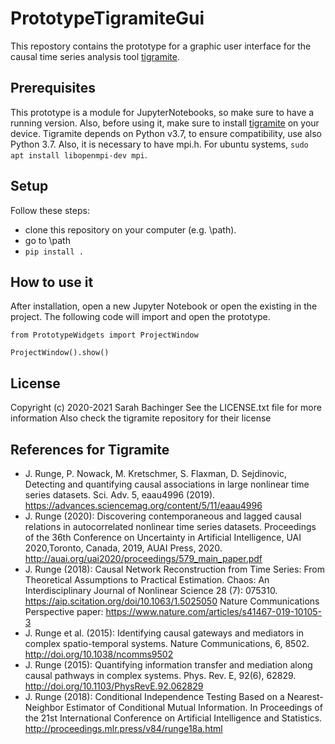 # PrototypeTigramiteGui

This repostory contains the prototype for a graphic user interface for the causal time series analysis tool [tigramite](https://github.com/jakobrunge/tigramite).

## Prerequisites
This prototype is a module for JupyterNotebooks, so make sure to have a running version. Also, before using it, make sure to install [tigramite](https://github.com/jakobrunge/tigramite) on your device.
Tigramite depends on Python v3.7, to ensure compatibility, use also Python 3.7. 
Also, it is necessary to have mpi.h. 
For ubuntu systems, `sudo apt install libopenmpi-dev mpi`.



## Setup

Follow these steps:
- clone this repository on your computer (e.g. \path).
- go to \path
- `pip install .`

## How to use it
After installation, open a new Jupyter Notebook or open the existing in the project. The following code will import and open the prototype.

`from PrototypeWidgets import ProjectWindow`

`ProjectWindow().show()`


## License
Copyright (c) 2020-2021 Sarah Bachinger
See the LICENSE.txt file for more information
Also check the tigramite repository for their license

## References for Tigramite

- J. Runge, P. Nowack, M. Kretschmer, S. Flaxman, D. Sejdinovic, Detecting and quantifying causal associations in large nonlinear time series datasets. Sci. Adv. 5, eaau4996 (2019). https://advances.sciencemag.org/content/5/11/eaau4996
- J. Runge (2020): Discovering contemporaneous and lagged causal relations in autocorrelated nonlinear time series datasets. Proceedings of the 36th Conference on Uncertainty in Artificial Intelligence, UAI 2020,Toronto, Canada, 2019, AUAI Press, 2020. http://auai.org/uai2020/proceedings/579_main_paper.pdf
- J. Runge (2018): Causal Network Reconstruction from Time Series: From Theoretical Assumptions to Practical Estimation. Chaos: An Interdisciplinary Journal of Nonlinear Science 28 (7): 075310. https://aip.scitation.org/doi/10.1063/1.5025050
    Nature Communications Perspective paper: https://www.nature.com/articles/s41467-019-10105-3
- J. Runge et al. (2015): Identifying causal gateways and mediators in complex spatio-temporal systems. Nature Communications, 6, 8502. http://doi.org/10.1038/ncomms9502
- J. Runge (2015): Quantifying information transfer and mediation along causal pathways in complex systems. Phys. Rev. E, 92(6), 62829. http://doi.org/10.1103/PhysRevE.92.062829
- J. Runge (2018): Conditional Independence Testing Based on a Nearest-Neighbor Estimator of Conditional Mutual Information. In Proceedings of the 21st International Conference on Artificial Intelligence and Statistics. http://proceedings.mlr.press/v84/runge18a.html
